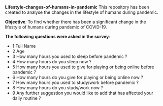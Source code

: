 **Lifestyle-changes-of-humans-in-pandemic**
This repository has been created to analyse the changes in the lifestyle of humans during pandemic. 

**Objective**:
To find whether there has been a significant change in the lifestyle of humans
during pandemic of COVID-19.

**The following questions were asked in the survey**:

* 1 Full Name
* 2 Age
* 3 How many hours you used to sleep before pandemic ?
* 4 How many hours do you sleep now ?
* 5 How many hours you used to give for playing or being online before pandemic ?
* 6 How many hours do you give for playing or being online now ?
* 7 How many hours you used to study/work before pandemic ?
* 8 How many hours do you study/work now ?
* 9 Any further suggestion you would like to add that has affected your daily routine ?

